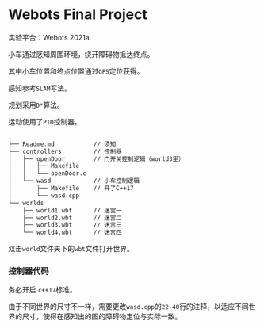 # Webots Final Project

实验平台：Webots 2021a

小车通过感知周围环境，绕开障碍物抵达终点。

其中小车位置和终点位置通过`GPS`定位获得。

感知参考`SLAM`写法。

规划采用`D*`算法。

运动使用了`PID`控制器。

```bash
.
├── Readme.md           // 须知
├── controllers         // 控制器
│   ├── openDoor        // 门开关控制逻辑（world3里）
│   │   ├── Makefile    
│   │   └── openDoor.c
│   └── wasd            // 小车控制逻辑
│       ├── Makefile    // 开了C++17
│       └── wasd.cpp
└── worlds
    ├── world1.wbt      // 迷宫一
    ├── world2.wbt      // 迷宫二
    ├── world3.wbt      // 迷宫三
    └── world4.wbt      // 迷宫四
```

双击`world`文件夹下的`wbt`文件打开世界。

### 控制器代码

务必开启 `c++17`标准。

由于不同世界的尺寸不一样，需要更改`wasd.cpp`的`22-40`行的注释，以适应不同世界的尺寸，使得在感知出的图的障碍物定位与实际一致。
